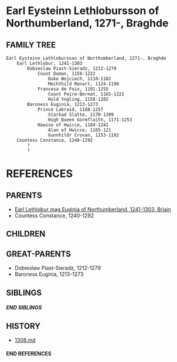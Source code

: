 # Earl Eysteinn Lethlobursson of Northumberland, 1271-, Braghde

## FAMILY TREE
```
Earl Eysteinn Lethlobursson of Northumberland, 1271-, Braghde
    Earl Lethlobur, 1241-1303
        Dobieslaw Piast-Sieradz, 1212-1279
            Count Doman, 1158-1222
                Duke Wojciech, 1110-1182
                Mechthild Renart, 1124-1190
            Francesa de Foix, 1191-1255
                Count Peire-Bernat, 1165-1222
                Huld Yngling, 1158-1202
        Baroness Euginia, 1213-1273
            Prince Labraid, 1188-1257
                Starkad Slatte, 1170-1209
                High Queen Gormflaith, 1171-1253
            Hawise of Hwicce, 1184-1241
                Alan of Hwicce, 1165-121
                Gunnhildr Crovan, 1153-1192
    Countess Constance, 1240-1292
        ?
        ?
```


# REFERENCES

## PARENTS 
* [Earl Lethlobur mag Euginia of Northumberland, 1241-1303, Briain](p/lethlobur_mag_euginia_1241.md)
* Countess Constance, 1240-1292

## CHILDREN 


## GREAT-PARENTS 
* Dobieslaw Piast-Sieradz, 1212-1279
* Baroness Euginia, 1213-1273

## SIBLINGS

##### END SIBLINGS  
## HISTORY
* [1308.md](../h/1308.md)

#### END REFERENCES
